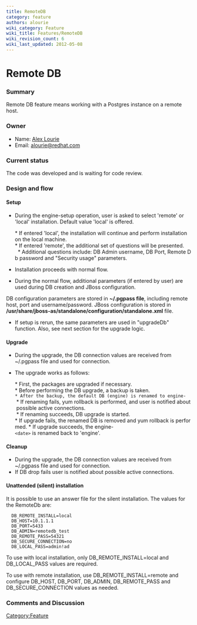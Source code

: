 ```yaml
---
title: RemoteDB
category: feature
authors: alourie
wiki_category: Feature
wiki_title: Features/RemoteDB
wiki_revision_count: 6
wiki_last_updated: 2012-05-08
---
```


# Remote DB

### Summary

Remote DB feature means working with a Postgres instance on a remote host.

### Owner

*   Name: [ Alex Lourie](User:Alourie)
*   Email: <alourie@redhat.com>

### Current status

The code was developed and is waiting for code review.

### Design and flow

#### Setup

*   During the engine-setup operation, user is asked to select 'remote' or 'local' installation. Default value 'local' is offered.

      * If entered 'local', the installation will continue and perform installation on the local machine.
      * If entered 'remote', the additional set of questions will be presented.
        * Additional questions include: DB Admin username, DB Port, Remote Db password and "Security usage" parameters.

*   Installation proceeds with normal flow.
*   During the normal flow, additional parameters (if entered by user) are used during DB creation and JBoss configuration.

DB configuration parameters are stored in **~/.pgpass file**, including remote host, port and username/password. JBoss configuration is stored in **/usr/share/jboss-as/standalone/configuration/standalone.xml** file.

*   If setup is rerun, the same parameters are used in "upgradeDb" function. Also, see next section for the upgrade logic.

#### Upgrade

*   During the upgrade, the DB connection values are received from ~/.pgpass file and used for connection.
*   The upgrade works as follows:

      * First, the packages are upgraded if necessary.
      * Before performing the DB upgrade, a backup is taken.
`* After the backup, the default DB (engine) is renamed to engine-`<date>
       * If renaming fails, yum rollback is performed, and user is notified about possible active connections.
       * If renaming succeeds, DB upgrade is started.
      * If upgrade fails, the renamed DB is removed and yum rollback is performed.
      * If upgrade succeeds, the engine-`<date>` is renamed back to 'engine'.

#### Cleanup

*   During the upgrade, the DB connection values are received from ~/.pgpass file and used for connection.
*   If DB drop fails user is notified about possible active connections.

#### Unattended (silent) installation

It is possible to use an answer file for the silent installation. The values for the RemoteDb are:

      DB_REMOTE_INSTALL=local
      DB_HOST=10.1.1.1
      DB_PORT=5433
      DB_ADMIN=remotedb_test
      DB_REMOTE_PASS=54321
      DB_SECURE_CONNECTION=no
      DB_LOCAL_PASS=admin!ad

To use with local installation, only DB_REMOTE_INSTALL=local and DB_LOCAL_PASS values are required.

To use with remote installation, use DB_REMOTE_INSTALL=remote and configure DB_HOST, DB_PORT, DB_ADMIN, DB_REMOTE_PASS and DB_SECURE_CONNECTION values as needed.

### Comments and Discussion

<Category:Feature>
